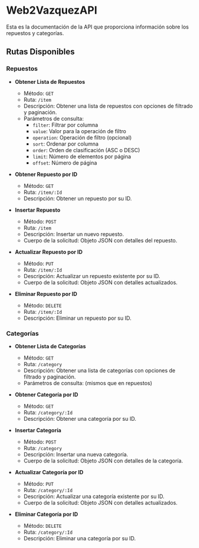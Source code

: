 # Web2VazquezAPI

Esta es la documentación de la API que proporciona información sobre los repuestos y categorías.

## Rutas Disponibles

### Repuestos

- **Obtener Lista de Repuestos**
  - Método: `GET`
  - Ruta: `/item`
  - Descripción: Obtener una lista de repuestos con opciones de filtrado y paginación.
  - Parámetros de consulta:
    - `filter`: Filtrar por columna
    - `value`: Valor para la operación de filtro
    - `operation`: Operación de filtro (opcional)
    - `sort`: Ordenar por columna
    - `order`: Orden de clasificación (ASC o DESC)
    - `limit`: Número de elementos por página
    - `offset`: Número de página

- **Obtener Repuesto por ID**
  - Método: `GET`
  - Ruta: `/item/:Id`
  - Descripción: Obtener un repuesto por su ID.

- **Insertar Repuesto**
  - Método: `POST`
  - Ruta: `/item`
  - Descripción: Insertar un nuevo repuesto.
  - Cuerpo de la solicitud: Objeto JSON con detalles del repuesto.

- **Actualizar Repuesto por ID**
  - Método: `PUT`
  - Ruta: `/item/:Id`
  - Descripción: Actualizar un repuesto existente por su ID.
  - Cuerpo de la solicitud: Objeto JSON con detalles actualizados.

- **Eliminar Repuesto por ID**
  - Método: `DELETE`
  - Ruta: `/item/:Id`
  - Descripción: Eliminar un repuesto por su ID.

### Categorías

- **Obtener Lista de Categorías**
  - Método: `GET`
  - Ruta: `/category`
  - Descripción: Obtener una lista de categorías con opciones de filtrado y paginación.
  - Parámetros de consulta: (mismos que en repuestos)

- **Obtener Categoría por ID**
  - Método: `GET`
  - Ruta: `/category/:Id`
  - Descripción: Obtener una categoría por su ID.

- **Insertar Categoría**
  - Método: `POST`
  - Ruta: `/category`
  - Descripción: Insertar una nueva categoría.
  - Cuerpo de la solicitud: Objeto JSON con detalles de la categoría.

- **Actualizar Categoría por ID**
  - Método: `PUT`
  - Ruta: `/category/:Id`
  - Descripción: Actualizar una categoría existente por su ID.
  - Cuerpo de la solicitud: Objeto JSON con detalles actualizados.

- **Eliminar Categoría por ID**
  - Método: `DELETE`
  - Ruta: `/category/:Id`
  - Descripción: Eliminar una categoría por su ID.
